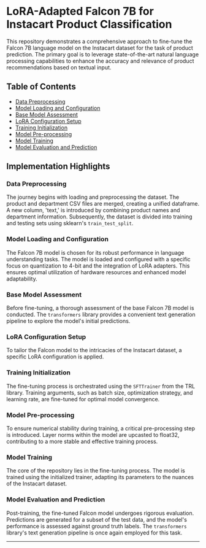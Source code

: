 # LoRA-Adapted Falcon 7B for Instacart Product Classification
 
This repository demonstrates a comprehensive approach to fine-tune the Falcon 7B language model on the Instacart dataset for the task of product prediction. The primary goal is to leverage state-of-the-art natural language processing capabilities to enhance the accuracy and relevance of product recommendations based on textual input.

## Table of Contents
- [Data Preprocessing](#data-preprocessing)
- [Model Loading and Configuration](#model-loading-and-configuration)
- [Base Model Assessment](#base-model-assessment)
- [LoRA Configuration Setup](#lora-configuration-setup)
- [Training Initialization](#training-initialization)
- [Model Pre-processing](#model-pre-processing)
- [Model Training](#model-training)
- [Model Evaluation and Prediction](#model-evaluation-and-prediction)

## Implementation Highlights

### Data Preprocessing

The journey begins with loading and preprocessing the dataset. The product and department CSV files are merged, creating a unified dataframe. A new column, 'text,' is introduced by combining product names and department information. Subsequently, the dataset is divided into training and testing sets using sklearn's `train_test_split`.

### Model Loading and Configuration

The Falcon 7B model is chosen for its robust performance in language understanding tasks. The model is loaded and configured with a specific focus on quantization to 4-bit and the integration of LoRA adapters. This ensures optimal utilization of hardware resources and enhanced model adaptability.

### Base Model Assessment

Before fine-tuning, a thorough assessment of the base Falcon 7B model is conducted. The `transformers` library provides a convenient text generation pipeline to explore the model's initial predictions.

### LoRA Configuration Setup

To tailor the Falcon model to the intricacies of the Instacart dataset, a specific LoRA configuration is applied. 

### Training Initialization

The fine-tuning process is orchestrated using the `SFTTrainer` from the TRL library. Training arguments, such as batch size, optimization strategy, and learning rate, are fine-tuned for optimal model convergence.

### Model Pre-processing

To ensure numerical stability during training, a critical pre-processing step is introduced. Layer norms within the model are upcasted to float32, contributing to a more stable and effective training process.

### Model Training

The core of the repository lies in the fine-tuning process. The model is trained using the initialized trainer, adapting its parameters to the nuances of the Instacart dataset.

### Model Evaluation and Prediction

Post-training, the fine-tuned Falcon model undergoes rigorous evaluation. Predictions are generated for a subset of the test data, and the model's performance is assessed against ground truth labels. The `transformers` library's text generation pipeline is once again employed for this task.

---